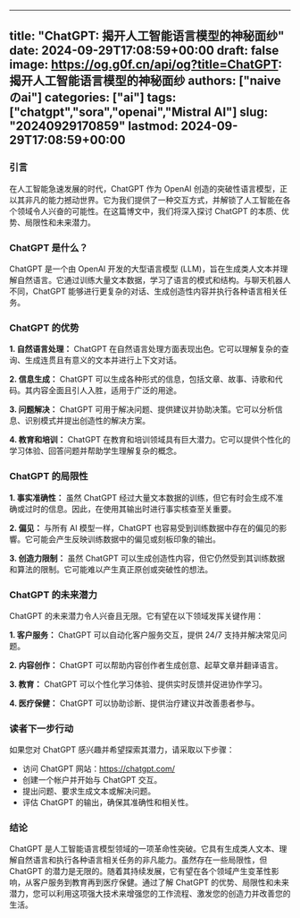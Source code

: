 
---
title: "ChatGPT: 揭开人工智能语言模型的神秘面纱"
date: 2024-09-29T17:08:59+00:00
draft: false
image: https://og.g0f.cn/api/og?title=ChatGPT: 揭开人工智能语言模型的神秘面纱
authors: ["naiveのai"]
categories: ["ai"]
tags: ["chatgpt","sora","openai","Mistral AI"]
slug: "20240929170859"
lastmod: 2024-09-29T17:08:59+00:00
---
### 引言

在人工智能急速发展的时代，ChatGPT 作为 OpenAI 创造的突破性语言模型，正以其非凡的能力撼动世界。它为我们提供了一种交互方式，并解锁了人工智能在各个领域令人兴奋的可能性。在这篇博文中，我们将深入探讨 ChatGPT 的本质、优势、局限性和未来潜力。

### ChatGPT 是什么？

ChatGPT 是一个由 OpenAI 开发的大型语言模型 (LLM)，旨在生成类人文本并理解自然语言。它通过训练大量文本数据，学习了语言的模式和结构。与聊天机器人不同，ChatGPT 能够进行更复杂的对话、生成创造性内容并执行各种语言相关任务。

### ChatGPT 的优势

**1. 自然语言处理：**
ChatGPT 在自然语言处理方面表现出色。它可以理解复杂的查询、生成连贯且有意义的文本并进行上下文对话。

**2. 信息生成：**
ChatGPT 可以生成各种形式的信息，包括文章、故事、诗歌和代码。其内容全面且引人入胜，适用于广泛的用途。

**3. 问题解决：**
ChatGPT 可用于解决问题、提供建议并协助决策。它可以分析信息、识别模式并提出创造性的解决方案。

**4. 教育和培训：**
ChatGPT 在教育和培训领域具有巨大潜力。它可以提供个性化的学习体验、回答问题并帮助学生理解复杂的概念。

### ChatGPT 的局限性

**1. 事实准确性：**
虽然 ChatGPT 经过大量文本数据的训练，但它有时会生成不准确或过时的信息。因此，在使用其输出时进行事实核查至关重要。

**2. 偏见：**
与所有 AI 模型一样，ChatGPT 也容易受到训练数据中存在的偏见的影響。它可能会产生反映训练数据中的偏见或刻板印象的输出。

**3. 创造力限制：**
虽然 ChatGPT 可以生成创造性内容，但它仍然受到其训练数据和算法的限制。它可能难以产生真正原创或突破性的想法。

### ChatGPT 的未来潜力

ChatGPT 的未来潜力令人兴奋且无限。它有望在以下领域发挥关键作用：

**1. 客户服务：**
ChatGPT 可以自动化客户服务交互，提供 24/7 支持并解决常见问题。

**2. 内容创作：**
ChatGPT 可以帮助内容创作者生成创意、起草文章并翻译语言。

**3. 教育：**
ChatGPT 可以个性化学习体验、提供实时反馈并促进协作学习。

**4. 医疗保健：**
ChatGPT 可以协助诊断、提供治疗建议并改善患者参与。

### 读者下一步行动

如果您对 ChatGPT 感兴趣并希望探索其潜力，请采取以下步骤：

- 访问 ChatGPT 网站：https://chatgpt.com/
- 创建一个帐户并开始与 ChatGPT 交互。
- 提出问题、要求生成文本或解决问题。
- 评估 ChatGPT 的输出，确保其准确性和相关性。

### 结论

ChatGPT 是人工智能语言模型领域的一项革命性突破。它具有生成类人文本、理解自然语言和执行各种语言相关任务的非凡能力。虽然存在一些局限性，但 ChatGPT 的潜力是无限的。随着其持续发展，它有望在各个领域产生变革性影响，从客户服务到教育再到医疗保健。通过了解 ChatGPT 的优势、局限性和未来潜力，您可以利用这项强大技术来增强您的工作流程、激发您的创造力并改善您的生活。
